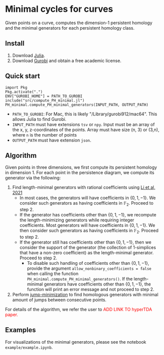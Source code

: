# Minimal cycles for curves
Given points on a curve, computes the dimension-1 persistent homology and the minimal generators for each persistent homology class. 

## Install
1. Download [Julia](https://julialang.org/downloads/).
2. Download [Gurobi](https://www.gurobi.com/academia/academic-program-and-licenses/) and obtain a free academic license.

## Quick start

```
import Pkg
Pkg.activate(".")
ENV["GUROBI_HOME"] = PATH_TO_GUROBI
include("src/compute_PH_minimal.jl")
PH_minimal.compute_PH_minimal_generators(INPUT_PATH, OUTPUT_PATH)
```
* `PATH_TO_GUROBI`: For Mac, this is likely "/Library/gurobi912/mac64". This allows Julia to find Gurobi. 
* `INPUT_PATH` must have extensions `tsv` or `npy`. Input must be an array of the x, y, z-coordinates of the points. Array must have size (n, 3) or (3,n), where `n` is the number of points
* `OUTPUT_PATH` must have extension `json`.


## Algorithm 
Given points in three dimensions, we first compute its persistent homology in dimension 1. For each point in the persistence diagram, we compute its generator via the following:

1. Find length-minimal generators with rational coefficients using [Li et al, 2021](https://github.com/TDAMinimalGeneratorResearch/minimal-generator) 
	* In most cases, the generators will have coefficients in $\{ 0, 1, -1 \}$. We consider such generators as having coefficients in $\mathbb{F}_2$. Proceed to step 2.
	* If the generator has coefficients other than $\{0, 1, -1\}$, we recompute the length-minimizing generators while requiring integer coefficients. Most generators will have coefficients in $\{ 0, 1, -1 \}$. We then consider such generators as having coefficients in $\mathbb{F}_2$. Proceed to step 2.
	* If the generator still has coefficients other than $\{0, 1, -1\}$, then we consider the support of the generator (the collection of 1-simplices that have a non-zero coefficient) as the length-minimal generator. Proceed to step 2.
		* To disable such handling of coefficients other than $\{0, 1, -1\}$, provide the argument `allow_nonbinary_coefficients = false` when calling the function `PH_minimal.compute_PH_minimal_generators()`. If the length-minimal generators have coefficients other than $\{0, 1, -1\}$, the function will print an error message and not proceed to step 2.
2. Perform [jump-minimization](https://dl.acm.org/doi/pdf/10.4108/eai.3-12-2015.2262453) to find homologous generators with minimal amount of jumps between consecutive points. 

For details of the algorithm, we refer the user to <font color="red">ADD LINK TO hyperTDA paper.</font>


## Examples
For visualizations of the minimal generators, please see the notebook `example/example.ipynb`.
